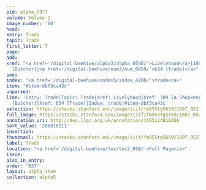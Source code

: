 ```yaml
---
pid: alpha_0977
volume: Volume 2
image_number: '60'
head:
entry: Trade
topic: Trade
first_letter: T
page:
add:
xref: "<a href='/digital-beehive/alpha3/alpha_0546/'>Livelyhood</a>|109 [A Shopkeeper]|350
  [Butcher]|<a href='/digital-beehive/num3/num_0859/'>634 [Trade]</a>"
see:
index: "<a href='/digital-beehive/index5/index_4208/'>trade</a>"
item: "#item-dbf3ca43c"
unparsed:
line: 'Entry: Trade|Topic: Trade|Xref: Livelyhood|Xref: 109 [A Shopkeeper]|Xref: 350
  [Butcher]|Xref: 634 [Trade]|Index: trade|#item-dbf3ca43c'
selection: https://stacks.stanford.edu/image/iiif/fm855tg5659/1607_0527/800,211,2967,492/full/0/default.jpg
full_image: https://stacks.stanford.edu/image/iiif/fm855tg5659/1607_0527/full/full/0/default.jpg
annotation_uri: http://dev.llgc.org.uk/annotation/1565114816366
sort_value: '206010211'
insertion:
thumbnail: https://stacks.stanford.edu/image/iiif/fm855tg5659/1607_0527/800,211,600,180/250,/0/default.jpg
label: Trade
location: "<a href='/digital-beehive/toc/toc2_050/'>Full Page</a>"
issue:
also_in_entry:
order: '037'
layout: alpha_item
collection: alpha5
---
```

